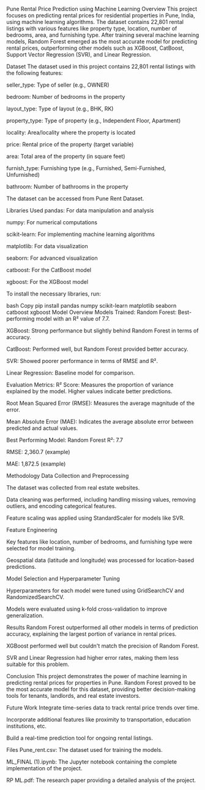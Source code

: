 Pune Rental Price Prediction using Machine Learning
Overview
This project focuses on predicting rental prices for residential properties in Pune, India, using machine learning algorithms. The dataset contains 22,801 rental listings with various features like property type, location, number of bedrooms, area, and furnishing type. After training several machine learning models, Random Forest emerged as the most accurate model for predicting rental prices, outperforming other models such as XGBoost, CatBoost, Support Vector Regression (SVR), and Linear Regression.

Dataset
The dataset used in this project contains 22,801 rental listings with the following features:

seller_type: Type of seller (e.g., OWNER)

bedroom: Number of bedrooms in the property

layout_type: Type of layout (e.g., BHK, RK)

property_type: Type of property (e.g., Independent Floor, Apartment)

locality: Area/locality where the property is located

price: Rental price of the property (target variable)

area: Total area of the property (in square feet)

furnish_type: Furnishing type (e.g., Furnished, Semi-Furnished, Unfurnished)

bathroom: Number of bathrooms in the property

The dataset can be accessed from Pune Rent Dataset.

Libraries Used
pandas: For data manipulation and analysis

numpy: For numerical computations

scikit-learn: For implementing machine learning algorithms

matplotlib: For data visualization

seaborn: For advanced visualization

catboost: For the CatBoost model

xgboost: For the XGBoost model

To install the necessary libraries, run:

bash
Copy
pip install pandas numpy scikit-learn matplotlib seaborn catboost xgboost
Model Overview
Models Trained:
Random Forest: Best-performing model with an R² value of 7.7.

XGBoost: Strong performance but slightly behind Random Forest in terms of accuracy.

CatBoost: Performed well, but Random Forest provided better accuracy.

SVR: Showed poorer performance in terms of RMSE and R².

Linear Regression: Baseline model for comparison.

Evaluation Metrics:
R² Score: Measures the proportion of variance explained by the model. Higher values indicate better predictions.

Root Mean Squared Error (RMSE): Measures the average magnitude of the error.

Mean Absolute Error (MAE): Indicates the average absolute error between predicted and actual values.

Best Performing Model: Random Forest
R²: 7.7

RMSE: 2,360.7 (example)

MAE: 1,872.5 (example)

Methodology
Data Collection and Preprocessing

The dataset was collected from real estate websites.

Data cleaning was performed, including handling missing values, removing outliers, and encoding categorical features.

Feature scaling was applied using StandardScaler for models like SVR.

Feature Engineering

Key features like location, number of bedrooms, and furnishing type were selected for model training.

Geospatial data (latitude and longitude) was processed for location-based predictions.

Model Selection and Hyperparameter Tuning

Hyperparameters for each model were tuned using GridSearchCV and RandomizedSearchCV.

Models were evaluated using k-fold cross-validation to improve generalization.

Results
Random Forest outperformed all other models in terms of prediction accuracy, explaining the largest portion of variance in rental prices.

XGBoost performed well but couldn't match the precision of Random Forest.

SVR and Linear Regression had higher error rates, making them less suitable for this problem.

Conclusion
This project demonstrates the power of machine learning in predicting rental prices for properties in Pune. Random Forest proved to be the most accurate model for this dataset, providing better decision-making tools for tenants, landlords, and real estate investors.

Future Work
Integrate time-series data to track rental price trends over time.

Incorporate additional features like proximity to transportation, education institutions, etc.

Build a real-time prediction tool for ongoing rental listings.

Files
Pune_rent.csv: The dataset used for training the models.

ML_FINAL (1).ipynb: The Jupyter notebook containing the complete implementation of the project.

RP ML.pdf: The research paper providing a detailed analysis of the project.

